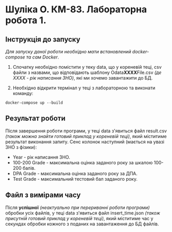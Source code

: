 # Шуліка О. КМ-83. Лабораторна робота 1.

## Інструкція до запуску

*Для запуску даної роботи необхідно мати встановлений docker-compose та сам Docker*.

1. Спочатку необхідно помістити у теку data, що у кореневій теці, csv файли з назвами, що відповідають
шаблону Odata**XXXX**File.csv *(де XXXX - рік написання ЗНО)*, які ми хочемо завантажити до БД.

2. Необхідно відкрити термінал у теці з лабораторною та виконати команду:
```
docker-compose up --build
```

## Результат роботи

Після завершення роботи програми, у теці data з'явиться файл result.csv *(також можна знайти готовий приклад у кореневій теці)*,
який міститиме результат виконання запиту.
Сенс колонок наступний (мається на увазі ЗНО з фізики):

- Year - рік написання ЗНО.
- 100-200 Grade - максимальна оцінка заданого року за шкалою 100-200 балів.
- DPA Grade - максимальна оцінка заданого року за ДПА.
- Test Grade - максимальний тестовий бал заданого року.

## Файл з вимірами часу

Після **успішної** *(неактуально при перериванні роботи програми)* обробки усіх файлів, у теці data з'явиться файл insert_time.json *(також присутній готовий приклад у кореневій теці)*,
який міститиме час у секундах обробки кожного з поданих на завантаження до БД файлів.

